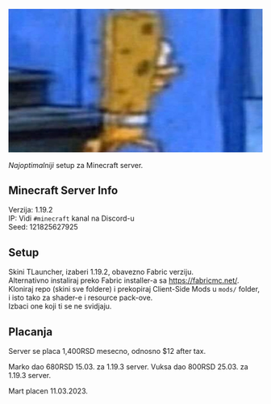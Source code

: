 ![sundj](sundj.jpg)

*Najoptimalniji* setup za Minecraft server.

## Minecraft Server Info

Verzija: 1.19.2\
IP: Vidi `#minecraft` kanal na Discord-u\
Seed: 121825627925

## Setup

Skini TLauncher, izaberi 1.19.2, obavezno Fabric verziju.\
Alternativno instaliraj preko Fabric installer-a sa https://fabricmc.net/. \
Kloniraj repo (skini sve foldere) i prekopiraj Client-Side Mods u `mods/` folder, i isto tako za shader-e i resource pack-ove.\
Izbaci one koji ti se ne svidjaju.

## Placanja

Server se placa 1,400RSD mesecno, odnosno $12 after tax.

Marko dao 680RSD 15.03. za 1.19.3 server. 
Vuksa dao 800RSD 25.03. za 1.19.3 server. 

Mart placen 11.03.2023.
